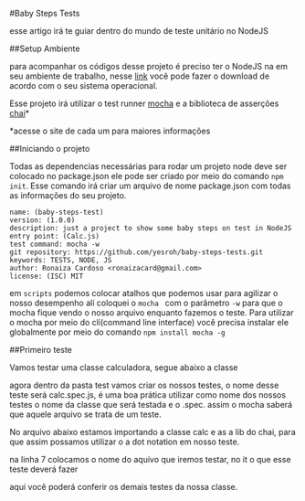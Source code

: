 #Baby Steps Tests

esse artigo irá te guiar dentro do mundo de teste unitário no NodeJS


##Setup Ambiente

para acompanhar os códigos desse projeto é preciso ter o NodeJS na em seu ambiente de trabalho, nesse [link](https://nodejs.org/en/download/current/)
você pode fazer o download de acordo com o seu sistema operacional.

Esse projeto irá utilizar o test runner [mocha](https://mochajs.org/) e a biblioteca de asserções [chai](http://chaijs.com/)*
 
 *acesse o site de cada um para maiores informações
 
##Iniciando o projeto

Todas as dependencias necessárias para rodar um projeto node deve ser colocado no package.json
ele pode ser criado por meio do comando ``npm init``. Esse comando irá criar um arquivo de nome
package.json com todas as informações do seu projeto.

    name: (baby-steps-test)
    version: (1.0.0)
    description: just a project to show some baby steps on test in NodeJS
    entry point: (Calc.js)
    test command: mocha -w
    git repository: https://github.com/yesroh/baby-steps-tests.git
    keywords: TESTS, NODE, JS
    author: Ronaiza Cardoso <ronaizacard@gmail.com>
    license: (ISC) MIT
    
em  ``scripts`` podemos colocar atalhos que podemos usar para agilizar o nosso desempenho
alí coloquei o ``mocha `` com o parâmetro ``-w`` para que o mocha fique vendo o nosso arquivo enquanto
fazemos o teste. Para utilizar o mocha por meio do cli(command line interface) você precisa instalar
ele globalmente por meio do comando ``npm install mocha -g``

##Primeiro teste

Vamos testar uma classe calculadora, segue abaixo a classe

<script src="https://gist.github.com/yesroh/57eb3268e54efeabf6daf4fe22b6bd69.js"></script>

agora dentro da pasta test vamos criar os nossos testes, o nome desse teste será calc.spec.js, é 
uma boa prática utilizar como nome dos nossos testes o nome da classe que será testada e o .spec. 
assim o mocha saberá que aquele arquivo se trata de um teste.

No arquivo abaixo estamos importando a classe calc e as a lib do chai, para que assim possamos
utilizar o a dot notation em nosso teste.

na linha 7 colocamos o nome do aquivo que iremos testar, no it o que esse teste deverá fazer

<script src="https://gist.github.com/yesroh/0c312669526512c5c95ba969f975bcb4.js"></script>

aqui você poderá conferir os demais testes da nossa classe.

<script src="https://gist.github.com/yesroh/62e602adf5fefc8d693390346b351915.js"></script>